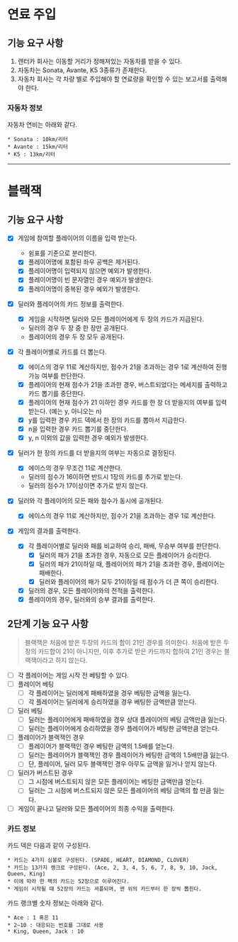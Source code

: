 # 연료 주입

## 기능 요구 사항

1. 렌터카 회사는 이동할 거리가 정해져있는 자동차를 받을 수 있다.
2. 자동차는 Sonata, Avante, K5 3종류가 존재한다.
3. 자동차 회사는 각 차량 별로 주입해야 할 연료량을 확인할 수 있는 보고서를 출력해야 한다.

### 자동차 정보

자동차 연비는 아래와 같다.

```
* Sonata : 10km/리터
* Avante : 15km/리터
* K5 : 13km/리터
```

---

# 블랙잭

## 기능 요구 사항

- [x] 게임에 참여할 플레이어의 이름을 입력 받는다.
    - 쉼표를 기준으로 분리한다.
    - [x] 플레이어명에 포함된 좌우 공백은 제거된다.
    - [x] 플레이어명이 입력되지 않으면 예외가 발생한다.
    - [x] 플레이어명이 빈 문자열인 경우 예외가 발생한다.
    - [x] 플레이어명이 중복된 경우 예외가 발생한다.

- [x] 딜러와 플레이어의 카드 정보를 출력한다.
    - [x] 게임을 시작하면 딜러와 모든 플레이어에게 두 장의 카드가 지급된다.
    - 딜러의 경우 두 장 중 한 장만 공개된다.
    - 플레이어의 경우 두 장 모두 공개된다.

- [x] 각 플레이어별로 카드를 더 뽑는다.
    - [x] 에이스의 경우 11로 계산하지만, 점수가 21을 초과하는 경우 1로 계산하여 진행 가능 여부를 판단한다.
    - [x] 플레이어의 현재 점수가 21을 초과한 경우, 버스트되었다는 메세지를 출력하고 카드 뽑기를 중단한다.
    - [x] 플레이어의 현재 점수가 21 이하인 경우 카드를 한 장 더 받을지의 여부를 입력받는다. (예는 y, 아니오는 n)
    - [x] y를 입력한 경우 카드 덱에서 한 장의 카드를 뽑아서 지급한다.
    - [x] n을 입력한 경우 카드 뽑기를 중단한다.
    - [x] y, n 이외의 값을 입력한 경우 예외가 발생한다.

- [x] 딜러가 한 장의 카드를 더 받을지의 여부는 자동으로 결정된다.
    - [x] 에이스의 경우 무조건 11로 계산한다.
    - 딜러의 점수가 16이하면 반드시 1장의 카드를 추가로 받는다.
    - 딜러의 점수가 17이상이면 추가로 받지 않는다.

- [x] 딜러와 각 플레이어의 모든 패와 점수가 동시에 공개된다.
    - [x] 에이스의 경우 11로 계산하지만, 점수가 21을 초과하는 경우 1로 계산한다.

- [x] 게임의 결과를 출력한다.
    - [x] 각 플레이어별로 딜러와 패를 비교하여 승리, 패배, 무승부 여부를 판단한다.
        - [x] 딜러의 패가 21을 초과한 경우, 자동으로 모든 플레이어가 승리한다.
        - [x] 딜러의 패가 21이하일 때, 플레이어의 패가 21을 초과한 경우, 플레이어는 패배한다.
        - [x] 딜러와 플레이어의 패가 모두 21이하일 때 점수가 더 큰 쪽이 승리한다.
    - [x] 딜러의 경우, 모든 플레이어와의 전적을 출력한다.
    - [x] 플레이어의 경우, 딜러와의 승부 결과를 출력한다.

## 2단계 기능 요구 사항

> 블랙잭은 처음에 받은 두장의 카드의 합이 21인 경우를 의미한다.
> 처음에 받은 두장의 카드합이 21이 아니지만, 이후 추가로 받은 카드까지 합하여 21인 경우는 블랙잭이라고 하지 않는다.

- [ ] 각 플레이어는 게임 시작 전 베팅할 수 있다.
- [ ] 플레이어 베팅
    - [ ] 각 플레이어는 딜러에게 패배하였을 경우 베팅한 금액을 잃는다.
    - [ ] 각 플레이어는 딜러에게 승리하였을 경우 베팅한 금액만큼 얻는다.
- [ ] 딜러 베팅
    - [ ] 딜러는 플레이어에게 패배하였을 경우 상대 플레이어의 베팅 금액만큼 잃는다.
    - [ ] 딜러는 플레이어에게 승리하였을 경우 플레이어가 베팅한 금액만큼 얻는다.
- [ ] 플레이어가 블랙잭인 경우
    - [ ] 플레이어가 블랙잭인 경우 베팅한 금액의 1.5배를 얻는다.
    - [ ] 딜러는 플레이어가 블랙잭인 경우 플레이어가 베팅한 금액의 1.5배만큼 잃는다.
    - [ ] 단, 플레이어, 딜러 모두 블랙잭인 경우 아무도 금액을 잃거나 얻지 않는다.
- [ ] 딜러가 버스트된 경우
    - [ ] 그 시점에 버스트되지 않은 모든 플레이어는 베팅한 금액만큼 얻는다.
    - [ ] 딜러는 그 시점에 버스트되지 않은 모든 플레이어의 베팅 금액의 합 만큼 잃는다.
- [ ] 게임이 끝나고 딜러와 모든 플레이어의 최종 수익을 출력한다.

### 카드 정보

카드 덱은 다음과 같이 구성된다.

```
* 카드는 4가지 심볼로 구성된다. (SPADE, HEART, DIAMOND, CLOVER)
* 카드는 13가지 랭크로 구성된다. (Ace, 2, 3, 4, 5, 6, 7, 8, 9, 10, Jack, Queen, King)
* 이에 따라 한 팩의 카드는 52장으로 이루어진다. 
* 게임이 시작될 때 52장의 카드는 셔플되며, 맨 위의 카드부터 한 장씩 뽑힌다. 
```

카드 랭크별 숫자 정보는 아래와 같다.

```
* Ace : 1 혹은 11 
* 2~10 : 대응되는 번호를 그대로 사용
* King, Queen, Jack : 10
```
